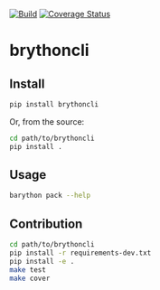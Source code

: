 [![Build](https://github.com/pylover/brythoncli/actions/workflows/build.yml/badge.svg)](https://github.com/pylover/brythoncli/actions/workflows/build.yml)
[![Coverage Status](https://coveralls.io/repos/github/pylover/brythoncli/badge.svg?branch=master)](https://coveralls.io/github/pylover/brythoncli?branch=master)

# brythoncli

## Install

```bash
pip install brythoncli
```

Or, from the source:

```bash
cd path/to/brythoncli
pip install .
```

## Usage

```bash
barython pack --help
```

## Contribution

```bash
cd path/to/brythoncli
pip install -r requirements-dev.txt
pip install -e .
make test
make cover
```



